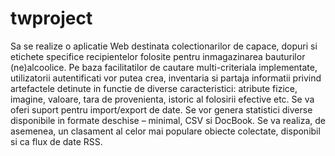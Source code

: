 # twproject
Sa se realize o aplicatie Web destinata colectionarilor de capace, dopuri si etichete specifice recipientelor folosite pentru inmagazinarea bauturilor (ne)alcoolice. Pe baza facilitatilor de cautare multi-criteriala implementate, utilizatorii autentificati vor putea crea, inventaria si partaja informatii privind artefactele detinute in functie de diverse caracteristici: atribute fizice, imagine, valoare, tara de provenienta, istoric al folosirii efective etc. Se va oferi suport pentru import/export de date. Se vor genera statistici diverse disponibile in formate deschise – minimal, CSV si DocBook. Se va realiza, de asemenea, un clasament al celor mai populare obiecte colectate, disponibil si ca flux de date RSS.
